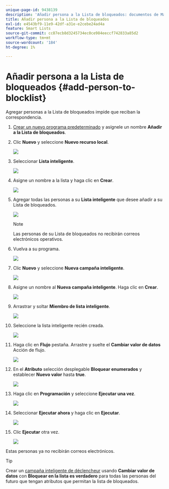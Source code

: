```yaml
---
unique-page-id: 9438139
description: 'Añadir persona a la Lista de bloqueados: documentos de Marketo, documentación del producto'
title: Añadir persona a la Lista de bloqueados
exl-id: e4543bf9-11e9-42df-a31e-e2cebe24ad4a
feature: Smart Lists
source-git-commit: cc87ecb8d3245734ec0ce984eeccf742833a85d2
workflow-type: tm+mt
source-wordcount: '184'
ht-degree: 1%

---
```


# Añadir persona a la Lista de bloqueados {#add-person-to-blocklist}

Agregar personas a la Lista de bloqueados impide que reciban la correspondencia.

1. [Crear un nuevo programa predeterminado](/help/marketo/product-docs/core-marketo-concepts/programs/creating-programs/create-a-program.md) y asígnele un nombre **Añadir a la Lista de bloqueados**.

1. Clic **Nuevo** y seleccione **Nuevo recurso local**.

   ![](assets/add-person-to-blocklist-1.png)

1. Seleccionar **Lista inteligente**.

   ![](assets/add-person-to-blocklist-2.png)

1. Asigne un nombre a la lista y haga clic en **Crear**.

   ![](assets/add-person-to-blocklist-3.png)

1. Agregar todas las personas a su **Lista inteligente** que desee añadir a su Lista de bloqueados.

   ![](assets/add-person-to-blocklist-4.png)

   >[!NOTE]
   >
   >Las personas de su Lista de bloqueados no recibirán correos electrónicos operativos.

1. Vuelva a su programa.

   ![](assets/add-person-to-blocklist-5.png)

1. Clic **Nuevo** y seleccione **Nueva campaña inteligente**.

   ![](assets/add-person-to-blocklist-6.png)

1. Asigne un nombre al **Nueva campaña inteligente**. Haga clic en **Crear**.

   ![](assets/add-person-to-blocklist-7.png)

1. Arrastrar y soltar **Miembro de lista inteligente**.

   ![](assets/add-person-to-blocklist-8.png)

1. Seleccione la lista inteligente recién creada.

   ![](assets/add-person-to-blocklist-9.png)

1. Haga clic en **Flujo** pestaña. Arrastre y suelte el **Cambiar valor de datos** Acción de flujo.

   ![](assets/add-person-to-blocklist-10.png)

1. En el **Atributo** selección desplegable **Bloquear enumerados** y establecer **Nuevo valor** hasta **true**.

   ![](assets/add-person-to-blocklist-11.png)

1. Haga clic en **Programación** y seleccione **Ejecutar una vez**.

   ![](assets/add-person-to-blocklist-12.png)

1. Seleccionar **Ejecutar ahora** y haga clic en **Ejecutar**.

   ![](assets/add-person-to-blocklist-13.png)

1. Clic **Ejecutar** otra vez.

   ![](assets/add-person-to-blocklist-14.png)

Estas personas ya no recibirán correos electrónicos.

>[!TIP]
>
>Crear un [campaña inteligente de déclencheur](/help/marketo/product-docs/core-marketo-concepts/smart-campaigns/creating-a-smart-campaign/create-a-new-smart-campaign.md) usando **Cambiar valor de datos** con **Bloquear en la lista es verdadero** para todas las personas del futuro que tengan atributos que permitan la lista de bloqueados.
